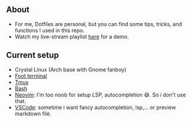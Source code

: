 ## About

- For me, Dotfiles are personal, but you can find some tips, tricks, and functions I used in this repo.
- Watch my live-stream playlist [here](https://www.youtube.com/playlist?list=PLcazFfFZIFPld0UvU7OxYl6ayyBJ6MvY7) for a demo.

## Current setup

- Crystal Linux (Arch base with Gnome fanboy)
- [Foot terminal](./foot/foot.ini)
- [Tmux](./tmux/tmux.conf)
- [Bash](./bash/bashrc)
- [Neovim](./nvim/): I'm too noob for setup LSP, autocompletion 😅. So i don't use that.
- [VSCode](./profile.code-profile): sometime i want fancy autocompletion, lsp,... or preview markdown file.
